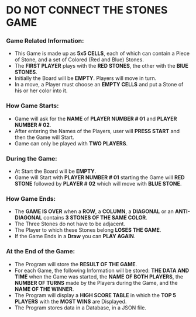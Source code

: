 # DO NOT CONNECT THE STONES GAME

### Game Related Information:
- This Game is made up as **5x5 CELLS**, each of which can contain a Piece of Stone, and a set of Colored (Red and Blue) Stones.
- The **FIRST PLAYER** plays with the **RED STONES**, the other with the **BlUE STONES**.
- Initially the Board will be **EMPTY**. Players will move in turn.
- In a move, a Player must choose an **EMPTY CELLS** and put a Stone of his or her color into it.

### How Game Starts:
- Game will ask for the **NAME** of **PLAYER NUMBER # 01** and **PLAYER NUMBER # 02**.
- After entering the Names of the Players, user will **PRESS START** and then the Game will Start.
- Game can only be played with **TWO PLAYERS**.

### During the Game:
- At Start the Board will be **EMPTY**. 
- Game will Start with **PLAYER NUMBER # 01** starting the Game will **RED STONE** followed by **PLAYER # 02** which will move with **BLUE STONE**.

### How Game Ends:
- The **GAME IS OVER** when a **ROW**, a **COLUMN**, a **DIAGONAL** or an **ANTI-DIAGONAL** contains **3 STONES OF THE SAME COLOR**.
- The Three Stones do not have to be adjacent.
- The Player to which these Stones belong **LOSES THE GAME**.
- If the Game Ends in a **Draw** you can **PLAY AGAIN**.

### At the End of the Game:
- The Program will store the **RESULT OF THE GAME**.
- For each Game, the following Information will be stored: **THE DATA AND TIME** when the Game was started, the **NAME OF BOTH PLAYERS**, the **NUMBER OF TURNS** made by the Players during the Game, and the **NAME OF THE WINNER**.
- The Program will display a **HIGH SCORE TABLE** in which the **TOP 5 PLAYERS** with the **MOST WINS** are Displayed. 
- The Program stores data in a Database, in a JSON file.